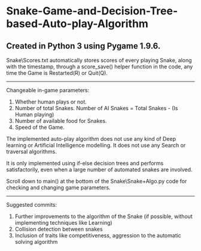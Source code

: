# Snake-Game-and-Decision-Tree-based-Auto-play-Algorithm
Created in Python 3 using Pygame 1.9.6.
-----------------------------------------

Snake\Scores.txt automatically stores scores of every playing Snake, along with the timestamp, through a score_save() helper function in the code, any time the Game is Restarted(R) or Quit(Q).

--------------------------------------------------------------------------------------------------------------------------------------------

Changeable in-game parameters:
1. Whether human plays or not.
2. Number of total Snakes. 
    Number of AI Snakes = Total Snakes - (Is Human playing)
3. Number of available food for Snakes.
4. Speed of the Game.

The implemented auto-play algorithm does not use any kind of Deep learning or Artificial Intelligence modelling.
It does not use any Search or traversal algorithms.

It is only implemented using if-else decision trees and performs satisfactorily, even when a large number of automated snakes are involved.


Scroll down to main() at the bottom of the Snake\Snake+Algo.py code for checking and changing game parameters.


-----------------------------------------------------------------------------------------------------------------------------------------------


Suggested commits:
1. Further improvements to the algorithm of the Snake (if possible, without implementing techniques like Learning)
2. Collision detection between snakes
3. Inclusion of traits like competitiveness, aggression to the automatic solving algorithm

